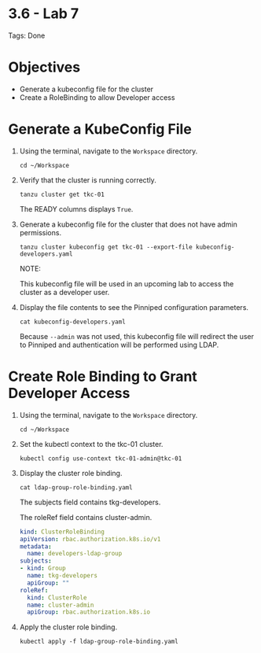 # 3.6 - Lab 7

Tags: Done

# Objectives

- Generate a kubeconfig file for the cluster
- Create a RoleBinding to allow Developer access

# Generate a KubeConfig File

1. Using the terminal, navigate to the `Workspace` directory.
    
    `cd ~/Workspace`
    
2. Verify that the cluster is running correctly.
    
    `tanzu cluster get tkc-01`
    
    The READY columns displays `True`.
    
3. Generate a kubeconfig file for the cluster that does not have admin permissions.
    
    `tanzu cluster kubeconfig get tkc-01 --export-file kubeconfig-developers.yaml`
    
    NOTE:
    
    This kubeconfig file will be used in an upcoming lab to access the cluster as a developer user.
    
4. Display the file contents to see the Pinniped configuration parameters.
    
    `cat kubeconfig-developers.yaml`
    
    Because `--admin` was not used, this kubeconfig file will redirect the user to Pinniped and authentication will be performed using LDAP.
    

# Create Role Binding to Grant Developer Access

1. Using the terminal, navigate to the `Workspace` directory.
    
    `cd ~/Workspace`
    
2. Set the kubectl context to the tkc-01 cluster.
    
    `kubectl config use-context tkc-01-admin@tkc-01`
    
3. Display the cluster role binding.
    
    `cat ldap-group-role-binding.yaml`
    
    The subjects field contains tkg-developers.
    
    The roleRef field contains cluster-admin.
    
    ```yaml
    kind: ClusterRoleBinding
    apiVersion: rbac.authorization.k8s.io/v1
    metadata:
      name: developers-ldap-group
    subjects:
    - kind: Group
      name: tkg-developers
      apiGroup: ""
    roleRef:
      kind: ClusterRole
      name: cluster-admin
      apiGroup: rbac.authorization.k8s.io
    ```
    
4. Apply the cluster role binding.
    
    `kubectl apply -f ldap-group-role-binding.yaml`